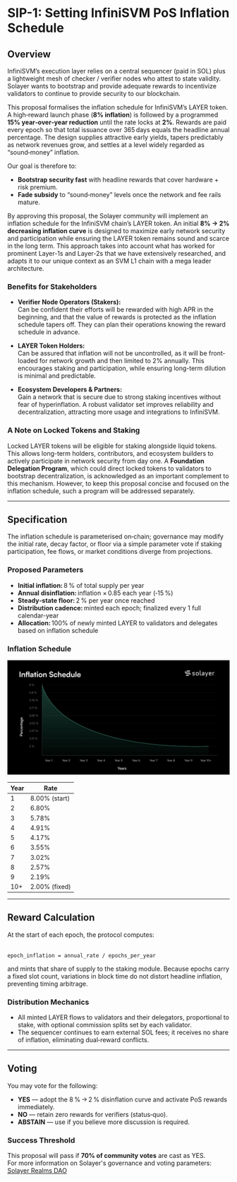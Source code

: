 # SIP-1: Setting InfiniSVM PoS Inflation Schedule

## Overview

InfiniSVM’s execution layer relies on a central sequencer (paid in SOL) plus a lightweight mesh of checker / verifier nodes who attest to state validity. Solayer wants to bootstrap and provide adequate rewards to incentivize validators to continue to provide security to our blockchain.

This proposal formalises the inflation schedule for InfiniSVM’s LAYER token. A high‑reward launch phase (**8% inflation**) is followed by a programmed **15% year‑over‑year reduction** until the rate locks at **2%**. Rewards are paid every epoch so that total issuance over 365 days equals the headline annual percentage. The design supplies attractive early yields, tapers predictably as network revenues grow, and settles at a level widely regarded as “sound‑money” inflation.

Our goal is therefore to:

- **Bootstrap security fast** with headline rewards that cover hardware + risk premium.  
- **Fade subsidy** to “sound‑money” levels once the network and fee rails mature.

By approving this proposal, the Solayer community will implement an inflation schedule for the InfiniSVM chain’s LAYER token. An initial **8% → 2% decreasing inflation curve** is designed to maximize early network security and participation while ensuring the LAYER token remains sound and scarce in the long term. This approach takes into account what has worked for prominent Layer-1s and Layer-2s that we have extensively researched, and adapts it to our unique context as an SVM L1 chain with a mega leader architecture.

### Benefits for Stakeholders

- **Verifier Node Operators (Stakers):**  
  Can be confident their efforts will be rewarded with high APR in the beginning, and that the value of rewards is protected as the inflation schedule tapers off. They can plan their operations knowing the reward schedule in advance.

- **LAYER Token Holders:**  
  Can be assured that inflation will not be uncontrolled, as it will be front-loaded for network growth and then limited to 2% annually. This encourages staking and participation, while ensuring long-term dilution is minimal and predictable.

- **Ecosystem Developers & Partners:**  
  Gain a network that is secure due to strong staking incentives without fear of hyperinflation. A robust validator set improves reliability and decentralization, attracting more usage and integrations to InfiniSVM.

### A Note on Locked Tokens and Staking

Locked LAYER tokens will be eligible for staking alongside liquid tokens. This allows long-term holders, contributors, and ecosystem builders to actively participate in network security from day one. A **Foundation Delegation Program**, which could direct locked tokens to validators to bootstrap decentralization, is acknowledged as an important complement to this mechanism. However, to keep this proposal concise and focused on the inflation schedule, such a program will be addressed separately.

---

## Specification

The inflation schedule is parameterised on‑chain; governance may modify the initial rate, decay factor, or floor via a simple parameter vote if staking participation, fee flows, or market conditions diverge from projections.

### Proposed Parameters

- **Initial inflation:** 8 % of total supply per year  
- **Annual disinflation:** inflation × 0.85 each year (‑15 %)  
- **Steady‑state floor:** 2 % per year once reached  
- **Distribution cadence:** minted each epoch; finalized every 1 full calendar-year  
- **Allocation:** 100% of newly minted LAYER to validators and delegates based on inflation schedule  

### Inflation Schedule

![Inflation Schedule](/governance/images/sip_1_inflation_schedule.png)

| Year   | Rate   |
|--------|--------|
| 1      | 8.00% (start) |
| 2      | 6.80% |
| 3      | 5.78% |
| 4      | 4.91% |
| 5      | 4.17% |
| 6      | 3.55% |
| 7      | 3.02% |
| 8      | 2.57% |
| 9      | 2.19% |
| 10+    | 2.00% (fixed) |

---

## Reward Calculation

At the start of each epoch, the protocol computes:

```

epoch_inflation = annual_rate / epochs_per_year

```

and mints that share of supply to the staking module. Because epochs carry a fixed slot count, variations in block time do not distort headline inflation, preventing timing arbitrage.

### Distribution Mechanics

- All minted LAYER flows to validators and their delegators, proportional to stake, with optional commission splits set by each validator.  
- The sequencer continues to earn external SOL fees; it receives no share of inflation, eliminating dual‑reward conflicts.

---

## Voting

You may vote for the following:

- **YES** — adopt the 8 % → 2 % disinflation curve and activate PoS rewards immediately.  
- **NO** — retain zero rewards for verifiers (status‑quo).  
- **ABSTAIN** — use if you believe more discussion is required.

### Success Threshold

This proposal will pass if **70% of community votes** are cast as YES.  
For more information on Solayer's governance and voting parameters:  
[Solayer Realms DAO](https://app.realms.today/dao/AYgtQCZGaYZywkAT7fWDGWeL3hzaXCgB72WcWaNgpgbt)

